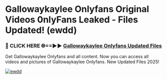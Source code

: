 # Gallowaykaylee Onlyfans Original Videos 0nlyFans Leaked - Files Updated! (ewdd)

<h3>🔴 CLICK HERE 🌐==►► <a href="https://best4dudes.click/HH4t6V" rel="nofollow">Gallowaykaylee Onlyfans Updated Files</a></h3>

Get Gallowaykaylee Onlyfans and all content. Now you can access all videos and pictures of Gallowaykaylee Onlyfans. New Updated Files 2025!

[![ewdd](https://github.com/user-attachments/assets/8c521d6e-e6e3-4a75-9320-d58ab9d79d5b)](https://best4dudes.click/HH4t6V)
